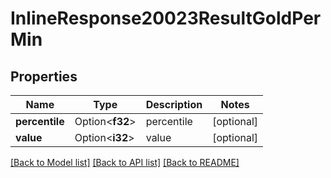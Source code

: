 # InlineResponse20023ResultGoldPerMin

## Properties

Name | Type | Description | Notes
------------ | ------------- | ------------- | -------------
**percentile** | Option<**f32**> | percentile | [optional]
**value** | Option<**i32**> | value | [optional]

[[Back to Model list]](../README.md#documentation-for-models) [[Back to API list]](../README.md#documentation-for-api-endpoints) [[Back to README]](../README.md)


